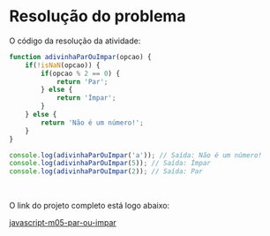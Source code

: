 # Resolução do problema

O código da resolução da atividade:

```jsx
function adivinhaParOuImpar(opcao) {
    if(!isNaN(opcao)) {
        if(opcao % 2 == 0) {
            return 'Par';
        } else {
            return 'Ímpar';
        }
    } else {
        return 'Não é um número!';
    }
}

console.log(adivinhaParOuImpar('a')); // Saída: Não é um número!
console.log(adivinhaParOuImpar(5)); // Saída: Ímpar
console.log(adivinhaParOuImpar(2)); // Saída: Par
```

<br>

O link do projeto completo está logo abaixo:

[javascript-m05-par-ou-impar](https://github.com/marcelofox4/formacao-acelerada-em-programacao-softex/tree/main/02-javascript/m5-programacao-orientada-a-objetos/18-trabalho/par-ou-impar-m5/javascript-m05-par-ou-impar)
